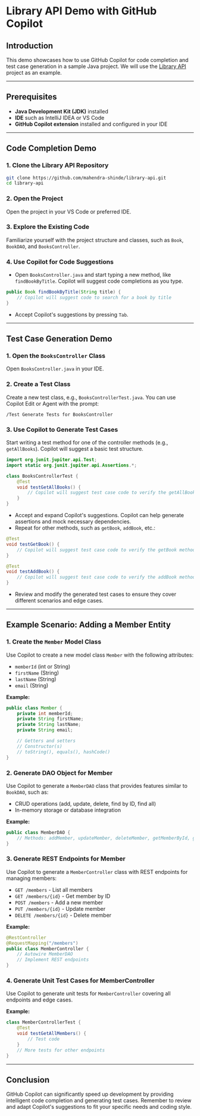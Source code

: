 # Library API Demo with GitHub Copilot

## Introduction

This demo showcases how to use GitHub Copilot for code completion and test case generation in a sample Java project. We will use the [Library API](https://github.com/mahendra-shinde/library-api) project as an example.

---

## Prerequisites

- **Java Development Kit (JDK)** installed
- **IDE** such as IntelliJ IDEA or VS Code
- **GitHub Copilot extension** installed and configured in your IDE

---

## Code Completion Demo

### 1. Clone the Library API Repository

```bash
git clone https://github.com/mahendra-shinde/library-api.git
cd library-api
```

### 2. Open the Project

Open the project in your VS Code or preferred IDE.

### 3. Explore the Existing Code

Familiarize yourself with the project structure and classes, such as `Book`, `BookDAO`, and `BooksController`.

### 4. Use Copilot for Code Suggestions

- Open `BooksController.java` and start typing a new method, like `findBookByTitle`. Copilot will suggest code completions as you type.

```java
public Book findBookByTitle(String title) {
    // Copilot will suggest code to search for a book by title
}
```

- Accept Copilot's suggestions by pressing `Tab`.

---

## Test Case Generation Demo

### 1. Open the `BooksController` Class

Open `BooksController.java` in your IDE.

### 2. Create a Test Class

Create a new test class, e.g., `BooksControllerTest.java`. You can use Copilot Edit or Agent with the prompt:

```
/Test Generate Tests for BooksController
```

### 3. Use Copilot to Generate Test Cases

Start writing a test method for one of the controller methods (e.g., `getAllBooks`). Copilot will suggest a basic test structure.

```java
import org.junit.jupiter.api.Test;
import static org.junit.jupiter.api.Assertions.*;

class BooksControllerTest {
    @Test
    void testGetAllBooks() {
        // Copilot will suggest test case code to verify the getAllBooks method
    }
}
```

- Accept and expand Copilot's suggestions. Copilot can help generate assertions and mock necessary dependencies.
- Repeat for other methods, such as `getBook`, `addBook`, etc.:

```java
@Test
void testGetBook() {
    // Copilot will suggest test case code to verify the getBook method
}

@Test
void testAddBook() {
    // Copilot will suggest test case code to verify the addBook method
}
```

- Review and modify the generated test cases to ensure they cover different scenarios and edge cases.

---

## Example Scenario: Adding a Member Entity

### 1. Create the `Member` Model Class

Use Copilot to create a new model class `Member` with the following attributes:

- `memberId` (int or String)
- `firstName` (String)
- `lastName` (String)
- `email` (String)

**Example:**

```java
public class Member {
    private int memberId;
    private String firstName;
    private String lastName;
    private String email;

    // Getters and setters
    // Constructor(s)
    // toString(), equals(), hashCode()
}
```

### 2. Generate DAO Object for Member

Use Copilot to generate a `MemberDAO` class that provides features similar to `BookDAO`, such as:

- CRUD operations (add, update, delete, find by ID, find all)
- In-memory storage or database integration

**Example:**

```java
public class MemberDAO {
    // Methods: addMember, updateMember, deleteMember, getMemberById, getAllMembers
}
```

### 3. Generate REST Endpoints for Member

Use Copilot to generate a `MemberController` class with REST endpoints for managing members:

- `GET /members` - List all members
- `GET /members/{id}` - Get member by ID
- `POST /members` - Add a new member
- `PUT /members/{id}` - Update member
- `DELETE /members/{id}` - Delete member

**Example:**

```java
@RestController
@RequestMapping("/members")
public class MemberController {
    // Autowire MemberDAO
    // Implement REST endpoints
}
```

### 4. Generate Unit Test Cases for MemberController

Use Copilot to generate unit tests for `MemberController` covering all endpoints and edge cases.

**Example:**

```java
class MemberControllerTest {
    @Test
    void testGetAllMembers() {
        // Test code
    }
    // More tests for other endpoints
}
```

---

## Conclusion

GitHub Copilot can significantly speed up development by providing intelligent code completion and generating test cases. Remember to review and adapt Copilot's suggestions to fit your specific needs and coding style.